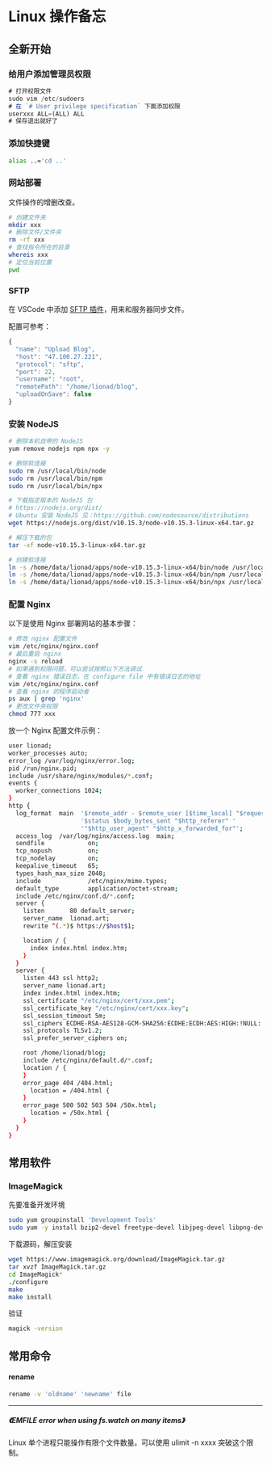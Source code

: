 # Linux 操作备忘

## 全新开始

### 给用户添加管理员权限

```js
# 打开权限文件
sudo vim /etc/sudoers
# 在 `# User privilege specification` 下面添加权限
userxxx ALL=(ALL) ALL
# 保存退出就好了
```

### 添加快捷键

```sh
alias ..='cd ..'
```

### 网站部署

文件操作的增删改查。

```sh
# 创建文件夹
mkdir xxx
# 删除文件/文件夹
rm -rf xxx
# 查找指令所在的目录
whereis xxx
# 定位当前位置
pwd
```

### SFTP

在 VSCode 中添加 [SFTP 插件](https://marketplace.visualstudio.com/items?itemName=liximomo.sftp)，用来和服务器同步文件。

配置可参考：

```js
{
  "name": "Upload Blog",
  "host": "47.100.27.221",
  "protocol": "sftp",
  "port": 22,
  "username": "root",
  "remotePath": "/home/lionad/blog",
  "uploadOnSave": false
}
```

### 安装 NodeJS

```sh
# 删除本机自带的 NodeJS
yum remove nodejs npm npx -y

# 删除软连接
sudo rm /usr/local/bin/node
sudo rm /usr/local/bin/npm 
sudo rm /usr/local/bin/npx

# 下载指定版本的 NodeJS 包
# https://nodejs.org/dist/
# Ubuntu 安装 NodeJS 见：https://github.com/nodesource/distributions
wget https://nodejs.org/dist/v10.15.3/node-v10.15.3-linux-x64.tar.gz

# 解压下载的包
tar -xf node-v10.15.3-linux-x64.tar.gz

# 创建软连接
ln -s /home/data/lionad/apps/node-v10.15.3-linux-x64/bin/node /usr/local/bin/node
ln -s /home/data/lionad/apps/node-v10.15.3-linux-x64/bin/npm /usr/local/bin/npm
ln -s /home/data/lionad/apps/node-v10.15.3-linux-x64/bin/npx /usr/local/bin/npx
```

### 配置 Nginx

以下是使用 Nginx 部署网站的基本步骤：

```sh
# 修改 nginx 配置文件
vim /etc/nginx/nginx.conf
# 最后重启 nginx
nginx -s reload
# 如果遇到权限问题，可以尝试按照以下方法调试
# 查看 nginx 错误日志，在 configure file 中有错误日志的地址
vim /etc/nginx/nginx.conf
# 查看 nginx 的程序启动者
ps aux | grep 'nginx'
# 更改文件夹权限
chmod 777 xxx
```

放一个 Nginx 配置文件示例：

```sh
user lionad;
worker_processes auto;
error_log /var/log/nginx/error.log;
pid /run/nginx.pid;
include /usr/share/nginx/modules/*.conf;
events {
  worker_connections 1024;
}
http {
  log_format  main  '$remote_addr - $remote_user [$time_local] "$request" '
                    '$status $body_bytes_sent "$http_referer" '
                    '"$http_user_agent" "$http_x_forwarded_for"';
  access_log  /var/log/nginx/access.log  main;
  sendfile            on;
  tcp_nopush          on;
  tcp_nodelay         on;
  keepalive_timeout   65;
  types_hash_max_size 2048;
  include             /etc/nginx/mime.types;
  default_type        application/octet-stream;
  include /etc/nginx/conf.d/*.conf;
  server {
    listen       80 default_server;
    server_name  lionad.art;
    rewrite ^(.*)$ https://$host$1;

    location / {
      index index.html index.htm;
    }
  }
  server {
    listen 443 ssl http2;
    server_name lionad.art;
    index index.html index.htm;
    ssl_certificate "/etc/nginx/cert/xxx.pem";
    ssl_certificate_key "/etc/nginx/cert/xxx.key";
    ssl_session_timeout 5m;
    ssl_ciphers ECDHE-RSA-AES128-GCM-SHA256:ECDHE:ECDH:AES:HIGH:!NULL:!aNULL:!MD5:!ADH:!RC4;
    ssl_protocols TLSv1.2;
    ssl_prefer_server_ciphers on;

    root /home/lionad/blog;
    include /etc/nginx/default.d/*.conf;
    location / {
    }
    error_page 404 /404.html;
      location = /404.html {
    }
    error_page 500 502 503 504 /50x.html;
      location = /50x.html {
    }
  }
}
```

## 常用软件

### ImageMagick

先要准备开发环境

```bash
sudo yum groupinstall 'Development Tools'
sudo yum -y install bzip2-devel freetype-devel libjpeg-devel libpng-devel libtiff-devel giflib-devel zlib-devel ghostscript-devel djvulibre-devel libwmf-devel jasper-devel libtool-ltdl-devel libX11-devel libXext-devel libXt-devel lcms-devel libxml2-devel librsvg2-devel OpenEXR-devel php-devel
```

下载源码，解压安装

```bash
wget https://www.imagemagick.org/download/ImageMagick.tar.gz
tar xvzf ImageMagick.tar.gz
cd ImageMagick*
./configure
make
make install
```

验证

```bash
magick -version
```

## 常用命令

#### rename

```bash
rename -v 'oldname' 'newname' file
```


---

##### <Link type='h5' to='https://mgear-file.oss-cn-shanghai.aliyuncs.com/The%20History%20of%20Pandemics%2C%20by%20Death%20Toll%20-%20%E5%A4%A7%E6%B5%81%E8%A1%8C%E7%97%85%E5%8E%86%E5%8F%B2.html' source='https://github.com/nodejs/node-v0.x-archive/issues/2479' >《EMFILE error when using fs.watch on many items》</Link>

Linux 单个进程只能操作有限个文件数量。可以使用 ulimit -n xxxx 突破这个限制。

